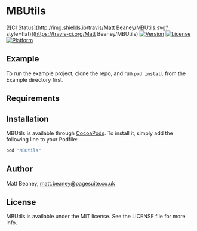 # MBUtils

[![CI Status](http://img.shields.io/travis/Matt Beaney/MBUtils.svg?style=flat)](https://travis-ci.org/Matt Beaney/MBUtils)
[![Version](https://img.shields.io/cocoapods/v/MBUtils.svg?style=flat)](http://cocoapods.org/pods/MBUtils)
[![License](https://img.shields.io/cocoapods/l/MBUtils.svg?style=flat)](http://cocoapods.org/pods/MBUtils)
[![Platform](https://img.shields.io/cocoapods/p/MBUtils.svg?style=flat)](http://cocoapods.org/pods/MBUtils)

## Example

To run the example project, clone the repo, and run `pod install` from the Example directory first.

## Requirements

## Installation

MBUtils is available through [CocoaPods](http://cocoapods.org). To install
it, simply add the following line to your Podfile:

```ruby
pod "MBUtils"
```

## Author

Matt Beaney, matt.beaney@pagesuite.co.uk

## License

MBUtils is available under the MIT license. See the LICENSE file for more info.
